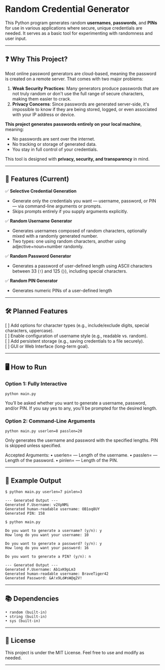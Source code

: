 # Random Credential Generator

This Python program generates random **usernames**, **passwords**, and **PINs** for use in various applications where secure, unique credentials are needed. It serves as a basic tool for experimenting with randomness and user input.

---

## ❓ Why This Project?

Most online password generators are cloud-based, meaning the password is created on a remote server. That comes with two major problems:

1. **Weak Security Practices**: Many generators produce passwords that are not truly random or don't use the full range of secure characters, making them easier to crack.
2. **Privacy Concerns**: Since passwords are generated server-side, it's impossible to know if they are being stored, logged, or even associated with your IP address or device.

**This project generates passwords entirely on your local machine**, meaning:
- No passwords are sent over the internet.
- No tracking or storage of generated data.
- You stay in full control of your credentials.

This tool is designed with **privacy, security, and transparency** in mind.

---

## 🔧 Features (Current)

✅ **Selective Credential Generation**

  - Generate only the credentials you want — username, password, or PIN — via command-line arguments or prompts.
  - Skips prompts entirely if you supply arguments explicitly.

✅ **Random Username Generator**  
  - Generates usernames composed of random characters, optionally mixed with a randomly generated number.  
  - Two types: one using random characters, another using adjective+noun+number randomly.

✅ **Random Password Generator**  
  - Generates a password of user-defined length using ASCII characters between 33 (`!`) and 125 (`}`), including special characters.

✅ **Random PIN Generator**  
  - Generates numeric PINs of a user-defined length

---

## 🛠 Planned Features

[ ] Add options for character types (e.g., include/exclude digits, special characters, uppercase).  
[ ] Enable configuration of username style (e.g., readable vs. random).  
[ ] Add persistent storage (e.g., saving credentials to a file securely).  
[ ] GUI or Web Interface (long-term goal).

---

## 🖥 How to Run

### Option 1: Fully Interactive

```
python main.py
```

You’ll be asked whether you want to generate a username, password, and/or PIN. If you say yes to any, you’ll be prompted for the desired length.

### Option 2: Command-Line Arguments

```
python main.py userlen=8 passlen=20
```

Only generates the username and password with the specified lengths. PIN is skipped unless specified.

Accepted Arguments:
	•	userlen=<int> — Length of the username.
	•	passlen=<int> — Length of the password.
	•	pinlen=<int> — Length of the PIN.

---
## 📌 Example Output

```
$ python main.py userlen=7 pinlen=3

--- Generated Output ---
Generated F.Username: v2XpNMi
Generated human-readable username: OB1oq8UY
Generated PIN: 158

$ python main.py

Do you want to generate a username? (y/n): y  
How long do you want your username: 10

Do you want to generate a password? (y/n): y  
How long do you want your password: 16

Do you want to generate a PIN? (y/n): n  

--- Generated Output ---
Generated F.Username: Ab1xK9pLm3
Generated human-readable username: BraveTiger42
Generated Password: &A!x9Ld#sW@q2V!
```

---

## 📚 Dependencies
	• random (built-in)
	• string (built-in)
	• sys (built-in)

---

## 📄 License

This project is under the MIT License. Feel free to use and modify as needed.

---
